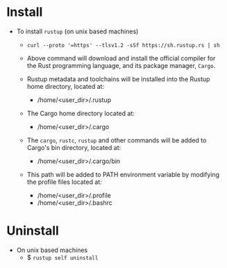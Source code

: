 
# Install

- To install `rustup` (on unix based machines)
    - `curl --proto '=https' --tlsv1.2 -sSf https://sh.rustup.rs | sh`
    
    - Above command will download and install the official compiler for the Rust
programming language, and its package manager, `Cargo`.

    - Rustup metadata and toolchains will be installed into the Rustup
home directory, located at:

        - /home/<user_dir>/.rustup

    - The Cargo home directory located at:
        - /home/<user_dir>/.cargo

    - The `cargo`, `rustc`, `rustup` and other commands will be added to
Cargo's bin directory, located at:
        - /home/<user_dir>/.cargo/bin

    - This path will be added to PATH environment variable by
modifying the profile files located at:
        - /home/<user_dir>/.profile
        - /home/<user_dir>/.bashrc

# Uninstall

- On unix based machines
    - $ `rustup self uninstall`


